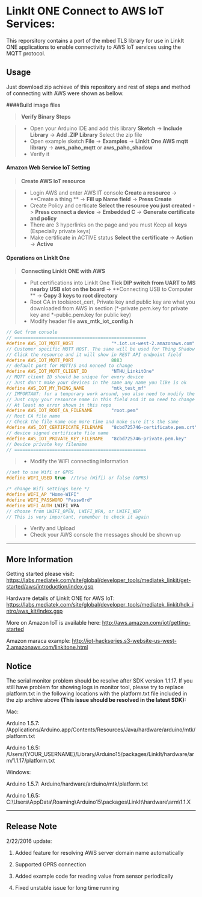 LinkIt ONE Connect to AWS IoT Services:
===================

This reporsitory contains a port of the mbed TLS library for use in LinkIt ONE applications to enable connectivity to AWS IoT services using the MQTT protocol.


Usage
-------------
Just download zip achieve of this repository and rest of steps and method of connecting with AWS were shown as bellow.

####Build image files
> **Verify Binary Steps**

> - Open your Arduino IDE and add this library **Sketch** -> **Include Library** -> **Add .ZIP Library** Select the zip file
> - Open example sketch **File** -> **Examples** -> **LinkIt One AWS mqtt library** -> **aws_paho_mqtt** or **aws_paho_shadow**
> - Verify it

#### Amazon Web Service IoT Setting

> **Create AWS IoT resource**

> - Login AWS and enter AWS IT console **Create a resource** -> **Create a thing ** -> **Fill up Name field** -> **Press Create**
> - Create Policy and certicate **Select the resource you just created** -> **Press connect a device** -> **Embedded C** -> **Generate certificate and policy**
> - There are 3 hyperlinks on the page and you must Keep all **keys** (Especially private keys)
> - Make certificate in ACTIVE status **Select the certificate** -> **Action** -> **Active**

#### Operations on LinkIt One

> **Connecting LinkIt ONE with AWS**

> - Put certifications into LinkIt One **Tick DIP switch from UART to MS nearby USB slot on the board** -> **Connecting USB to Computer ** -> **Copy 3 keys to root directory**
> - Root CA in tools\root_cert, Private key and public key are what you downloaded from AWS in section (*-private.pem.key for private key and *-public.pem.key for public key)
> - Modify header file **aws_mtk_iot_config.h**


```c
// Get from console
// =================================================
#define AWS_IOT_MQTT_HOST              "*.iot.us-west-2.amazonaws.com"
// Customer specific MQTT HOST. The same will be used for Thing Shadow
// Click the resource and it will show in REST API endpoint field
#define AWS_IOT_MQTT_PORT              8883
// default port for MQTT/S and noneed to change
#define AWS_IOT_MQTT_CLIENT_ID         "NTHU_LinkitOne"
// MQTT client ID should be unique for every device
// Just don't make your devices in the same any name you like is ok
#define AWS_IOT_MY_THING_NAME 	       "mtk_test_mf"
// IMPORTANT: for a temporary work around, you also need to modify the same name in your library for aws_iot_config.h (under arduino library path)
// Just copy your resource name in this field and it no need to change aws_iot_config.h
// At least no error shown in this repo
#define AWS_IOT_ROOT_CA_FILENAME       "root.pem"
// Root CA file name
// Check the file name one more time and make sure it's the same
#define AWS_IOT_CERTIFICATE_FILENAME   "8cbd725746-certificate.pem.crt"
// device signed certificate file name
#define AWS_IOT_PRIVATE_KEY_FILENAME   "8cbd725746-private.pem.key"
// Device private key filename
// =================================================
```

> - Modify the WIFI connecting information


```c
//set to use Wifi or GPRS
#define WIFI_USED true  //true (Wifi) or false (GPRS)

/* change Wifi settings here */
#define WIFI_AP "Home-WIFI"
#define WIFI_PASSWORD "Passw0rd"
#define WIFI_AUTH LWIFI_WPA  
// choose from LWIFI_OPEN, LWIFI_WPA, or LWIFI_WEP
// This is very important, remember to check it again
```
> - Verify and Upload
> - Check your AWS console the messages should be shown up


----------
More Information
-------------
Getting started please visit:
https://labs.mediatek.com/site/global/developer_tools/mediatek_linkit/get-started/aws/introduction/index.gsp

Hardware details of LinkIt ONE for AWS IoT:
https://labs.mediatek.com/site/global/developer_tools/mediatek_linkit/hdk_intro/aws_kit/index.gsp

More on Amazon IoT is available here:
http://aws.amazon.com/iot/getting-started

Amazon maraca example:
http://iot-hackseries.s3-website-us-west-2.amazonaws.com/linkitone.html



Notice
-------------
The serial monitor problem should be resolve after SDK version 1.1.17. If you still have problem for showing logs in monitor tool, please try to replace platform.txt in the following locations with the platform.txt file included in the zip archive above
**(This issue should be resolved in the latest SDK):**

Mac:

Arduino 1.5.7: /Applications/Arduino.app/Contents/Resources/Java/hardware/arduino/mtk/platform.txt

Arduino 1.6.5: /Users/{YOUR_USERNAME}/Library/Arduino15/packages/LinkIt/hardware/arm/1.1.17/platform.txt

Windows:

Arduino 1.5.7: Arduino/hardware/arduino/mtk/platform.txt

Arduino 1.6.5: C:\Users<username>\AppData\Roaming\Arduino15\packages\LinkIt\hardware\arm\1.1.X


----------
Release Note
-------------
2/22/2016 update:

 1. Added feature for resolving AWS server domain name automatically

 2. Supported GPRS connection

 3. Added example code for reading value from sensor periodically

 4. Fixed unstable issue for long time running
